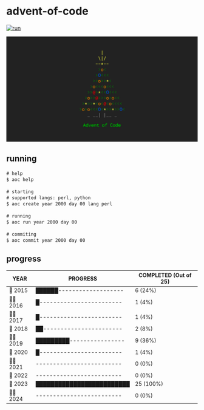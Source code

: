 # advent-of-code

[![run](https://github.com/matheusaraujo/advent-of-code/actions/workflows/run.yaml/badge.svg?branch=main)](https://github.com/matheusaraujo/advent-of-code/actions/workflows/run.yaml)

![AOC](docs/logo.png)

## running

``` {.bash}
# help
$ aoc help

# starting
# supported langs: perl, python
$ aoc create year 2000 day 00 lang perl

# running
$ aoc run year 2000 day 00

# commiting
$ aoc commit year 2000 day 00
```

## progress

<!-- progress-begin -->

| YEAR          | PROGRESS                      | COMPLETED (Out of 25) |
|---------------|-------------------------------|-----------------------|
| 🎄 2015 | ██████------------------- | 6 (24%) |
| 🧑‍💻 2016 | █------------------------ | 1 (4%) |
| 🧑‍💻 2017 | █------------------------ | 1 (4%) |
| 🎉 2018 | ██----------------------- | 2 (8%) |
| 👩‍💻 2019 | █████████---------------- | 9 (36%) |
| 🎉 2020 | █------------------------ | 1 (4%) |
| 👩‍💻 2021 | ------------------------- | 0 (0%) |
| 🎉 2022 | ------------------------- | 0 (0%) |
| 🎄 2023 | █████████████████████████ | 25 (100%) |
| 🧑‍💻 2024 | ------------------------- | 0 (0%) |
<!-- progress-end -->
